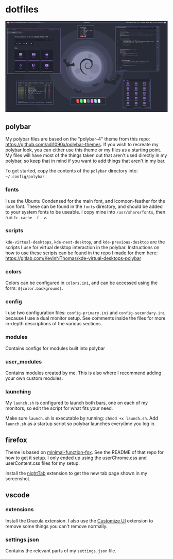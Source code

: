 # dotfiles

![Desktop Screenshot](desktop.png)

## polybar

My polybar files are based on the "polybar-4" theme from this repo:
https://github.com/adi1090x/polybar-themes. If you wish to recreate my polybar
look, you can either use this theme or my files as a starting point. My files
will have most of the things taken out that aren't used directly in my polybar,
so keep that in mind if you want to add things that aren't in my bar.

To get started, copy the contents of the `polybar` directory into:
`~/.config/polybar`

### fonts

I use the Ubuntu Condensed for the main font, and icomoon-feather for the icon
font. These can be found in the `fonts` directory, and should be added to your
system fonts to be useable. I copy mine into `/usr/share/fonts`, then run
`fc-cache -f -v`.

### scripts

`kde-virtual-desktops`, `kde-next-desktop`, and `kde-previous-desktop` are the
scripts I use for virtual desktop interaction in the polybar. Instructions on
how to use these scripts can be found in the repo I made for them here:
https://gitlab.com/KevinNThomas/kde-virtual-desktops-polybar

### colors

Colors can be configured in `colors.ini`, and can be accessed using the form:
`${color.background}`.

### config

I use two configuration files: `config-primary.ini` and `config-secondary.ini`
because I use a dual monitor setup. See comments inside the files for more
in-depth descriptions of the various sections.

### modules

Contains configs for modules built into polybar

### user_modules

Contains modules created by me. This is also where I recommend adding your own
custom modules.

### launching

My `launch.sh` is configured to launch both bars, one on each of my monitors, so
edit the script for what fits your need.

Make sure `launch.sh` is executable by running: `chmod +x launch.sh`.
Add `launch.sh` as a startup script so polybar launches everytime you log in.

## firefox

Theme is based on
[minimal-function-fox](https://github.com/mut-ex/minimal-functional-fox).
See the README of that repo for how to get it setup. I only ended up using the
userChrome.css and userContent.css files for my setup.

Install the [nightTab](https://addons.mozilla.org/en-US/firefox/addon/nighttab/)
extension to get the new tab page shown in my screenshot.

## vscode

### extensions

Install the Dracula extension. I also use the
[Customize UI](https://marketplace.visualstudio.com/items?itemName=iocave.customize-ui)
extension to remove some things you can't remove normally.

### settings.json

Contains the relevant parts of my `settings.json` file.


